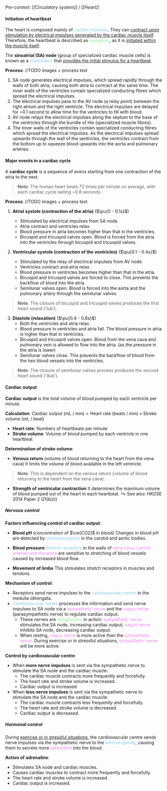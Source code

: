 *Pre-context: [[Circulatory system]] / [[Heart]]*

#### Initiation of heartbeat
The heart is composed mainly of <span style="color: skyblue">cardiac muscles</span>. They can <u>contract upon stimulation by electrical impulses generated by the cardiac muscle itself</u>. Therefore, the heartbeat is described as <span style="color: lightgreen">myogenic</span>, as it is <u>initiated within the muscle itself</u>.

The **sinoatrial (SA) node** (group of specialized cardiac muscle cells) is known as a <span style="color: skyblue">pacemaker</span> that <u>provides the initial stimulus for a heartbeat</u>.

**Process**:
//TODO images + process text

1. SA node generates electrical impulses, which spread rapidly through the walls of both atria, causing both atria to contract at the same time. The inner walls of the ventricles contain specialized conducting fibres which spread the electrical impulses.
2. The electrical impulses pass to the AV node (a relay point) between the right atrium and the right ventricle. The electrical impulses are delayed for ~0.1 second to allow time for the ventricles to fill with blood.
3. AV node relays the electrical impulses along the septum to the base of the ventricles through the bundle of His (specialized muscle fibres).
4. The inner walls of the ventricles contain specialized conducting fibres which spread the electrical impulses. As the electrical impulses spread upwards through the wall of the ventricles, the ventricles contract from the bottom up to squeeze blood upwards into the aorta and pulmonary arteries.

#### Major events in a cardiac cycle
A **cardiac cycle** is a sequence of evens starting from one contraction of the atria to the next.

> **Note**:
> The human heart beats 72 times per minute on average, with each cardiac cycle lasting ~0.8 seconds.

**Process**:
//TODO images + process text

1. **Atrial systole (contraction of the atria)**
   ($\pu{0 - 0.1s}$)
	- Stimulated by electrical impulses from SA node.
	- Atria contract and ventricles relax.
	- Blood pressure in atria becomes higher than that in the ventricles.
	- Bicuspid and tricuspid valves open. Blood is forced from the atria into the ventricles through bicuspid and tricuspid valves.

2. **Ventricular systole (contraction of the ventricles)**
   ($\pu{0.1 - 0.4s}$)
	- Stimulated by the relay of electrical impulses from AV node.
	- Ventricles contract and atria relax.
	- Blood pressure in ventricles becomes higher than that in the atria.
	- Bicuspid and tricuspid valves are forced to close. This prevents the backflow of blood into the atria.
	- Semilunar valves open. Blood is forced into the aorta and the pulmonary artery through the semilunar valves.

> **Note**:
> The closure of bicuspid and tricuspid valves produces the first heart sound ('lub').

3. **Diastole (relaxation)**
   ($\pu{0.4 - 0.8s}$)
	 - Both the ventricles and atria relax.
	 - Blood pressure in ventricles and atria fall. The blood pressure in atria is higher than that in ventricles.
	 - Bicuspid and tricuspid valves open. Blood from the vena cava and pulmonary vein is allowed to flow into the atria. (as the pressure in the atria is lower)
	 - Semilunar valves close. This prevents the backflow of blood from the two blood vessels into the ventricles.

> **Note**:
> The closure of semilunar valves process produces the second heart sound ('dub').

#### Cardiac output
**Cardiac output** is the total volume of blood pumped by each ventricle per minute.

**Calculation**:
$\text{Cardiac output (mL / min)} = \text{Heart rate (beats / min)} \times \text{Stroke volume (mL / beat)}$
- **Heart rate**: Numbers of heartbeats per minute
- **Stroke volume**: Volume of blood pumped by each ventricle in one heartbeat

**Determination of stroke volume**:
- **Venous return** (volume of blood returning to the heart from the vena cava)
  It limits the volume of blood available in the left ventricle.

> **Note**:
> This is dependent on the venous return (volume of blood returning to the heart from the vena cava).

- **Strength of ventricular contraction**
  It determines the maximum volume of blood pumped out of the heart in each heartbeat.
↪️ See also: HKDSE 2014 Paper 2 Q1(b)(ii)

##### Nervous control
**Factors influencing control of cardiac output**:
- **Blood pH** (concentration of $\ce{CO2}$ in blood)
  Changes in blood pH are detected by <span style="color: skyblue">chemoreceptors</span> in the carotid and aortic bodies.

- **Blood pressure**
  <span style="color: skyblue">Stretch receptors</span> in the walls of <span style="color: violet">vena cava, carotid arteries and the aorta</span> are sensitive to stretching of blood vessels caused by increased blood flow.

- **Movement of limbs**
  This stimulates stretch receptors in muscles and tendons.

**Mechanism of control**:
- Receptors send nerve impulses to the <span style="color: skyblue">cardiovascular centre</span> in the medulla oblongata.
- <span style="color: skyblue">Cardiovascular centre</span> processes the information and send nerve impulses to SA node via a <span style="color: violet">sympathetic nerve</span> and the <span style="color: violet">vagus nerve</span> (parasympathetic nerve) to regulate cardiac output.
	- These nerves are <span style="color: lightgreen">antagonistic</span> in action: <span style="color: violet">sympathetic nerve</span> stimulates the SA node, increasing cardiac output; <span style="color: violet">vagus nerve</span> inhibits SA node, decreasing cardiac output.
	- When resting, <span style="color: violet">vagus nerve</span> is more active than the <span style="color: violet">sympathetic nerve</span>.
	  During exercise or in stressful situations, <span style="color: violet">sympathetic nerve</span> will be more active.

**Control by cardiovascular centre**:
- When **more nerve impulses** is sent via the sympathetic nerve to stimulate the SA node and the cardiac muscle:
	- The cardiac muscle contracts more frequently and forcefully.
	- The heart rate and stroke volume is increased.
	- Cardiac output is increased.
- When **less nerve impulses** is sent via the sympathetic nerve to stimulate the SA node and the cardiac muscle:
	- The cardiac muscle contracts less frequently and forcefully.
	- The heart rate and stroke volume is decreased.
	- Cardiac output is decreased.

##### Hormonal control
During <u>exercise or in stressful situations</u>, the cardiovascular centre sends nerve impulses via the sympathetic nerve to the <span style="color: skyblue">adrenal glands</span>, causing them to secrete more <span style="color: violet">adrenaline</span> into the blood.

**Action of adrenaline**:
- Stimulates SA node and cardiac muscles.
- Causes cardiac muscles to contract more frequently and forcefully.
- The heart rate and stroke volume is increased.
- Cardiac output is increased.
